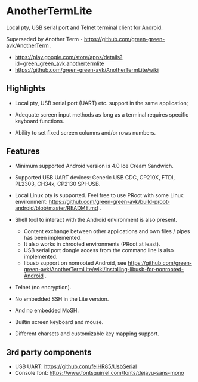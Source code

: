 # AnotherTermLite
Local pty, USB serial port and Telnet terminal client for Android.

Superseded by Another Term - https://github.com/green-green-avk/AnotherTerm .

* https://play.google.com/store/apps/details?id=green_green_avk.anothertermlite
* https://github.com/green-green-avk/AnotherTermLite/wiki


## Highlights

* Local pty, USB serial port (UART) etc. support in the same application;

* Adequate screen input methods as long as a terminal requires specific keyboard functions.

* Ability to set fixed screen columns and/or rows numbers.


## Features

* Minimum supported Android version is 4.0 Ice Cream Sandwich.

* Supported USB UART devices: Generic USB CDC, CP210X, FTDI, PL2303, CH34x, CP2130 SPI-USB.

* Local Linux pty is supported. Feel free to use PRoot with some Linux environment:
https://github.com/green-green-avk/build-proot-android/blob/master/README.md .

* Shell tool to interact with the Android environment is also present.
   - Content exchange between other applications and own files / pipes has been implemented.
   - It also works in chrooted environments (PRoot at least).
   - USB serial port dongle access from the command line is also implemented.
   - libusb support on nonrooted Android, see https://github.com/green-green-avk/AnotherTermLite/wiki/Installing-libusb-for-nonrooted-Android .

* Telnet (no encryption).

* No embedded SSH in the Lite version.

* And no embedded MoSH.

* Builtin screen keyboard and mouse.

* Different charsets and customizable key mapping support.


## 3rd party components

* USB UART: https://github.com/felHR85/UsbSerial
* Console font: https://www.fontsquirrel.com/fonts/dejavu-sans-mono
